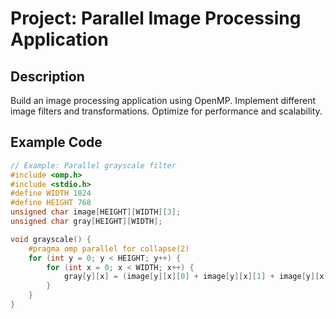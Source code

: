 # Project: Parallel Image Processing Application

## Description
Build an image processing application using OpenMP. Implement different image filters and transformations. Optimize for performance and scalability.

## Example Code
```c
// Example: Parallel grayscale filter
#include <omp.h>
#include <stdio.h>
#define WIDTH 1024
#define HEIGHT 768
unsigned char image[HEIGHT][WIDTH][3];
unsigned char gray[HEIGHT][WIDTH];

void grayscale() {
    #pragma omp parallel for collapse(2)
    for (int y = 0; y < HEIGHT; y++) {
        for (int x = 0; x < WIDTH; x++) {
            gray[y][x] = (image[y][x][0] + image[y][x][1] + image[y][x][2]) / 3;
        }
    }
}
```
